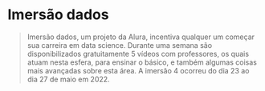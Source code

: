 # Imersão dados
> Imersão dados, um projeto da Alura, incentiva qualquer um começar sua carreira em data science. Durante uma semana são disponibilizados gratuitamente 5 vídeos com professores, os quais atuam nesta esfera, para ensinar o básico, e também algumas coisas mais avançadas sobre esta área. A imersão 4 ocorreu do dia 23 ao dia 27 de maio em 2022.
